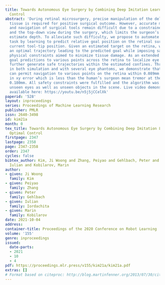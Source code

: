 ```yaml
---
title: Towards Autonomous Eye Surgery by Combining Deep Imitation Learning with Optimal
  Control
abstract: 'During retinal microsurgery, precise manipulation of the delicate retinal
  tissue is required for positive surgical outcome. However, accurate manipulation
  and navigation of surgical tools remain difficult due to a constrained workspace
  and the top-down view during the surgery, which limits the surgeon’s ability to
  estimate depth. To alleviate such difficulty, we propose to automate the tool-navigation
  task by learning to predict relative goal position on the retinal surface from the
  current tool-tip position. Given an estimated target on the retina, we generate
  an optimal trajectory leading to the predicted goal while imposing safety-related
  physical constraints aimed to minimize tissue damage. As an extended task, we generate
  goal predictions to various points across the retina to localize eye geometry and
  further generate safe trajectories within the estimated confines. Through experiments
  in both simulation and with several eye phantoms, we demonstrate that our framework
  can permit navigation to various points on the retina within 0.089mm and 0.118mm
  in xy error which is less than the human’s surgeon mean tremor at the tool-tip of
  0.180mm. All safety constraints were fulfilled and the algorithm was robust to previously
  unseen eyes as well as unseen objects in the scene. Live video demonstration is
  available here: https://youtu.be/n5j5jCCelXk'
paperid: '528'
layout: inproceedings
series: Proceedings of Machine Learning Research
publisher: PMLR
issn: 2640-3498
id: kim21a
month: 0
tex_title: Towards Autonomous Eye Surgery by Combining Deep Imitation Learning with
  Optimal Control
firstpage: 2347
lastpage: 2358
page: 2347-2358
order: 2347
cycles: false
bibtex_author: Kim, Ji Woong and Zhang, Peiyao and Gehlbach, Peter and Iordachita,
  Iulian and Kobilarov, Marin
author:
- given: Ji Woong
  family: Kim
- given: Peiyao
  family: Zhang
- given: Peter
  family: Gehlbach
- given: Iulian
  family: Iordachita
- given: Marin
  family: Kobilarov
date: 2021-10-04
address:
container-title: Proceedings of the 2020 Conference on Robot Learning
volume: '155'
genre: inproceedings
issued:
  date-parts:
  - 2021
  - 10
  - 4
pdf: https://proceedings.mlr.press/v155/kim21a/kim21a.pdf
extras: []
# Format based on citeproc: http://blog.martinfenner.org/2013/07/30/citeproc-yaml-for-bibliographies/
---
```

